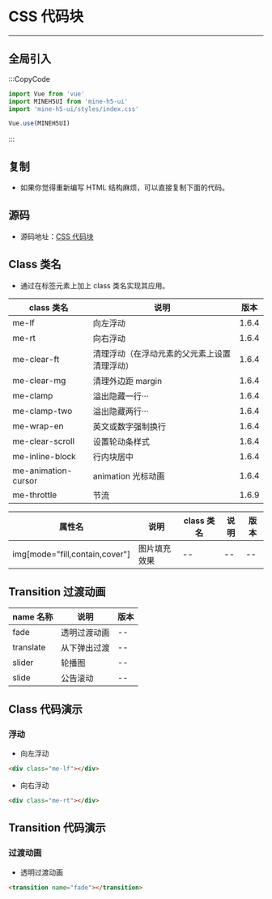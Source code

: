 # CSS 代码块

---

## 全局引入

:::CopyCode

```JavaScript
import Vue from 'vue'
import MINEH5UI from 'mine-h5-ui'
import 'mine-h5-ui/styles/index.css'

Vue.use(MINEH5UI)
```

:::

## 复制

- 如果你觉得重新编写 HTML 结构麻烦，可以直接复制下面的代码。

## 源码

- 源码地址：[CSS 代码块](https://github.com/biaov/MINE-H5-UI/blob/v1/packages/styles/style.less)

## Class 类名

- 通过在标签元素上加上 class 类名实现其应用。

| class 类名          | 说明                                         | 版本  |
| ------------------- | -------------------------------------------- | ----- |
| me-lf               | 向左浮动                                     | 1.6.4 |
| me-rt               | 向右浮动                                     | 1.6.4 |
| me-clear-ft         | 清理浮动（在浮动元素的父元素上设置清理浮动） | 1.6.4 |
| me-clear-mg         | 清理外边距 margin                            | 1.6.4 |
| me-clamp            | 溢出隐藏一行···                              | 1.6.4 |
| me-clamp-two        | 溢出隐藏两行···                              | 1.6.4 |
| me-wrap-en          | 英文或数字强制换行                           | 1.6.4 |
| me-clear-scroll     | 设置轮动条样式                               | 1.6.4 |
| me-inline-block     | 行内块居中                                   | 1.6.4 |
| me-animation-cursor | animation 光标动画                           | 1.6.4 |
| me-throttle         | 节流                                         | 1.6.9 |

| 属性名                         | 说明         | class 类名 | 说明 | 版本 |
| ------------------------------ | ------------ | ---------- | ---- | ---- |
| img[mode="fill,contain,cover"] | 图片填充效果 | --         | --   | --   |

## Transition 过渡动画

| name 名称 | 说明         | 版本 |
| --------- | ------------ | ---- |
| fade      | 透明过渡动画 | --   |
| translate | 从下弹出过渡 | --   |
| slider    | 轮播图       | --   |
| slide     | 公告滚动     | --   |

## Class 代码演示

### 浮动

- 向左浮动

```HTML
<div class="me-lf"></div>
```

- 向右浮动

```HTML
<div class="me-rt"></div>
```

## Transition 代码演示

### 过渡动画

- 透明过渡动画

```HTML
<transition name="fade"></transition>
```
